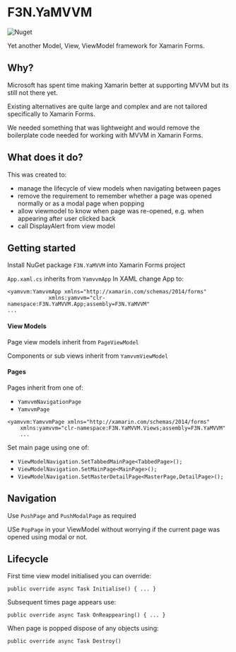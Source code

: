 # F3N.YaMVVM
![Nuget](https://img.shields.io/nuget/v/F3N.YaMVVM.svg)

Yet another Model, View, ViewModel framework for Xamarin Forms.

## Why?

Microsoft has spent time making Xamarin better at supporting MVVM but its still not there yet.

Existing alternatives are quite large and complex and are not tailored specifically to Xamarin Forms.

We needed something that was lightweight and would remove the boilerplate code needed for working with MVVM in Xamarin Forms.

## What does it do?

This was created to: 
* manage the lifecycle of view models when navigating between pages
* remove the requirement to remember whether a page was opened normally or as a modal page when popping
* allow viewmodel to know when page was re-opened, e.g. when appearing after user clicked back
* call DisplayAlert from view model

## Getting started

Install NuGet package `F3N.YaMVVM` into Xamarin Forms project

`App.xaml.cs` inherits from `YamvvmApp`
In XAML change App to:
```
<yamvvm:YamvvmApp xmlns="http://xamarin.com/schemas/2014/forms"
             xmlns:yamvvm="clr-namespace:F3N.YaMVVM.App;assembly=F3N.YaMVVM"
...
```

#### View Models
Page view models inherit from `PageViewModel`

Components or sub views inherit from `YamvvmViewModel`

#### Pages
Pages inherit from one of:
* `YamvvmNavigationPage`
* `YamvvmPage`

```
<yamvvm:YamvvmPage xmlns="http://xamarin.com/schemas/2014/forms"
    xmlns:yamvvm="clr-namespace:F3N.YaMVVM.Views;assembly=F3N.YaMVVM"
    ...
```

Set main page using one of:
* `ViewModelNavigation.SetTabbedMainPage<TabbedPage>();`
* `ViewModelNavigation.SetMainPage<MainPage>();`
* `ViewModelNavigation.SetMasterDetailPage<MasterPage,DetailPage>();`

## Navigation

Use `PushPage` and `PushModalPage` as required

USe `PopPage` in your ViewModel without worrying if the current page was opened using modal or not.

## Lifecycle

First time view model initialised you can override:
```
public override async Task Initialise() { ... }
```

Subsequent times page appears use:
```
public override async Task OnReappearing() { ... }
```

When page is popped dispose of any objects using:
```
public override async Task Destroy()
```